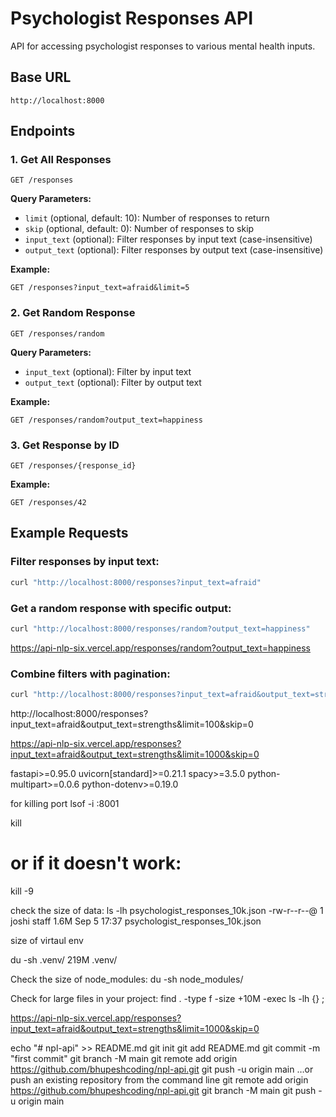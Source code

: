 # Psychologist Responses API

API for accessing psychologist responses to various mental health inputs.

## Base URL
```
http://localhost:8000
```

## Endpoints

### 1. Get All Responses
```
GET /responses
```

**Query Parameters:**
- `limit` (optional, default: 10): Number of responses to return
- `skip` (optional, default: 0): Number of responses to skip
- `input_text` (optional): Filter responses by input text (case-insensitive)
- `output_text` (optional): Filter responses by output text (case-insensitive)

**Example:**
```
GET /responses?input_text=afraid&limit=5
```

### 2. Get Random Response
```
GET /responses/random
```

**Query Parameters:**
- `input_text` (optional): Filter by input text
- `output_text` (optional): Filter by output text

**Example:**
```
GET /responses/random?output_text=happiness
```

### 3. Get Response by ID
```
GET /responses/{response_id}
```

**Example:**
```
GET /responses/42
```

## Example Requests

### Filter responses by input text:
```bash
curl "http://localhost:8000/responses?input_text=afraid"
```

### Get a random response with specific output:
```bash
curl "http://localhost:8000/responses/random?output_text=happiness"
```

https://api-nlp-six.vercel.app/responses/random?output_text=happiness
### Combine filters with pagination:
```bash
curl "http://localhost:8000/responses?input_text=afraid&output_text=strengths&limit=3&skip=0"
```


<!-- 100 afraid -->

http://localhost:8000/responses?input_text=afraid&output_text=strengths&limit=100&skip=0

https://api-nlp-six.vercel.app/responses?input_text=afraid&output_text=strengths&limit=1000&skip=0

fastapi>=0.95.0
uvicorn[standard]>=0.21.1
spacy>=3.5.0
python-multipart>=0.0.6
python-dotenv>=0.19.0

for killing port
lsof -i :8001

kill <PID>
# or if it doesn't work:
kill -9 <PID>

check the size of data:
ls -lh psychologist_responses_10k.json
-rw-r--r--@ 1 joshi  staff   1.6M Sep  5 17:37 psychologist_responses_10k.json


size of virtaul env

du -sh .venv/
219M    .venv/

Check the size of node_modules:
du -sh node_modules/


Check for large files in your project:
find . -type f -size +10M -exec ls -lh {} \;


https://api-nlp-six.vercel.app/responses?input_text=afraid&output_text=strengths&limit=1000&skip=0


echo "# npl-api" >> README.md
git init
git add README.md
git commit -m "first commit"
git branch -M main
git remote add origin https://github.com/bhupeshcoding/npl-api.git
git push -u origin main
…or push an existing repository from the command line
git remote add origin https://github.com/bhupeshcoding/npl-api.git
git branch -M main
git push -u origin main
